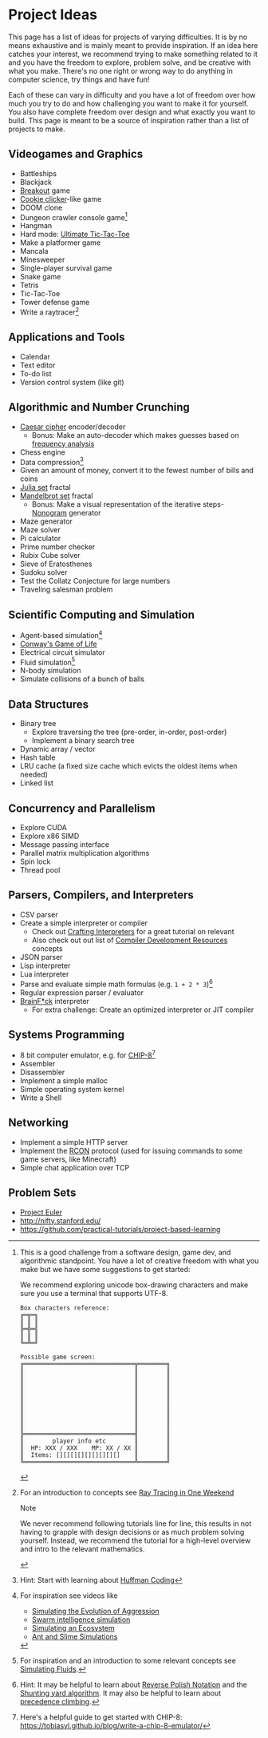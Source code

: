 # Project Ideas

This page has a list of ideas for projects of varying difficulties. It is by no means exhaustive and is mainly meant to
provide inspiration. If an idea here catches your interest, we recommend trying to make something related to it and you
have the freedom to explore, problem solve, and be creative with what you make. There's no one right or wrong way to do
anything in computer science, try things and have fun!

Each of these can vary in difficulty and you have a lot of freedom over how much you try to do and how challenging you
want to make it for yourself. You also have complete freedom over design and what exactly you want to build. This page
is meant to be a source of inspiration rather than a list of projects to make.

## Videogames and Graphics

- Battleships
- Blackjack
- [Breakout](<https://en.wikipedia.org/wiki/Breakout_(video_game)>) game
- [Cookie clicker](https://orteil.dashnet.org/cookieclicker/)-like game
- DOOM clone
- Dungeon crawler console game[^dungeon]
- Hangman
- Hard mode: [Ultimate Tic-Tac-Toe](https://en.wikipedia.org/wiki/Ultimate_tic-tac-toe)
- Make a platformer game
- Mancala
- Minesweeper
- Single-player survival game
- Snake game
- Tetris
- Tic-Tac-Toe
- Tower defense game
- Write a raytracer[^raytracing]

[^raytracing]:
    For an introduction to concepts see
    [Ray Tracing in One Weekend](https://raytracing.github.io/books/RayTracingInOneWeekend.html)

    > [!NOTE]
    >
    > We never recommend following tutorials line for line, this results in not having to grapple with design decisions
    > or as much problem solving yourself. Instead, we recommend the tutorial for a high-level overview and intro to the
    > relevant mathematics.

[^dungeon]:
    This is a good challenge from a software design, game dev, and algorithmic standpoint. You have a lot of creative
    freedom with what you make but we have some suggestions to get started:

    We recommend exploring unicode box-drawing characters and make sure you use a terminal that supports UTF-8.

    ```
    Box characters reference:
    ╔═╦═╗
    ║ ║ ║
    ╠═╬═╣
    ║ ║ ║
    ╚═╩═╝

    Possible game screen:
    ╔═══════════════════════════════╦════════╗
    ║                               ║        ║
    ║                               ║        ║
    ║                               ║        ║
    ║                               ║        ║
    ║                               ║        ║
    ║                               ║        ║
    ║                               ║        ║
    ║                               ║        ║
    ║                               ║        ║
    ╠═══════════════════════════════╣        ║
    ║        player info etc        ║        ║
    ║  HP: XXX / XXX    MP: XX / XX ║        ║
    ║  Items: [][][][][][][][][]    ║        ║
    ╚═══════════════════════════════╩════════╝
    ```

## Applications and Tools

- Calendar
- Text editor
- To-do list
- Version control system (like git)

## Algorithmic and Number Crunching

- [Caesar cipher](https://en.wikipedia.org/wiki/Caesar_cipher) encoder/decoder
  - Bonus: Make an auto-decoder which makes guesses based on
    [frequency analysis](https://en.wikipedia.org/wiki/Frequency_analysis)
- Chess engine
- Data compression[^compression]
- Given an amount of money, convert it to the fewest number of bills and coins
- [Julia set](https://en.wikipedia.org/wiki/Julia_set) fractal
- [Mandelbrot set](https://en.wikipedia.org/wiki/Mandelbrot_set) fractal
  - Bonus: Make a visual representation of the iterative steps- [Nonogram](https://en.wikipedia.org/wiki/Nonogram) generator
- Maze generator
- Maze solver
- Pi calculator
- Prime number checker
- Rubix Cube solver
- Sieve of Eratosthenes
- Sudoku solver
- Test the Collatz Conjecture for large numbers
- Traveling salesman problem

[^compression]: Hint: Start with learning about [Huffman Coding](https://en.wikipedia.org/wiki/Huffman_coding)

## Scientific Computing and Simulation

- Agent-based simulation[^agents]
- [Conway's Game of Life](https://en.wikipedia.org/wiki/Conway%27s_Game_of_Life)
- Electrical circuit simulator
- Fluid simulation[^fluids]
- N-body simulation
- Simulate collisions of a bunch of balls

[^agents]: For inspiration see videos like

    - [Simulating the Evolution of Aggression](https://www.youtube.com/watch?v=YNMkADpvO4w)
    - [Swarm intelligence simulation](https://www.youtube.com/watch?v=Yu7sF9rcVJY)
    - [Simulating an Ecosystem](https://www.youtube.com/watch?v=r_It_X7v-1E)
    - [Ant and Slime Simulations](https://www.youtube.com/watch?v=X-iSQQgOd1A)

[^fluids]:
    For inspiration and an introduction to some relevant concepts see
    [Simulating Fluids](https://www.youtube.com/watch?v=rSKMYc1CQHE).

## Data Structures

- Binary tree
  - Explore traversing the tree (pre-order, in-order, post-order)
  - Implement a binary search tree
- Dynamic array / vector
- Hash table
- LRU cache (a fixed size cache which evicts the oldest items when needed)
- Linked list

## Concurrency and Parallelism

- Explore CUDA
- Explore x86 SIMD
- Message passing interface
- Parallel matrix multiplication algorithms
- Spin lock
- Thread pool

## Parsers, Compilers, and Interpreters

- CSV parser
- Create a simple interpreter or compiler
  - Check out [Crafting Interpreters](https://craftinginterpreters.com/contents.html) for a great tutorial on relevant 
  - Also check out out list of [Compiler Development Resources](../advanced/compiler-development.md)
	concepts
- JSON parser
- Lisp interpreter
- Lua interpreter
- Parse and evaluate simple math formulas (e.g. `1 + 2 * 3`)[^expressions]
- Regular expression parser / evaluator
- [BrainF\*ck](https://en.wikipedia.org/wiki/Brainfuck) interpreter
  - For extra challenge: Create an optimized interpreter or JIT compiler

[^expressions]:
    Hint: It may be helpful to learn about
    [Reverse Polish Notation](https://en.wikipedia.org/wiki/Reverse_Polish_notation) and the
    [Shunting yard algorithm](https://en.wikipedia.org/wiki/Shunting_yard_algorithm). It may also be helpful to learn
    about [precedence climbing](https://eli.thegreenplace.net/2012/08/02/parsing-expressions-by-precedence-climbing).

## Systems Programming

- 8 bit computer emulator, e.g. for [CHIP-8](https://en.wikipedia.org/wiki/CHIP-8)[^chip-8]
- Assembler
- Disassembler
- Implement a simple malloc
- Simple operating system kernel
- Write a Shell

[^chip-8]: Here's a helpful guide to get started with CHIP-8: https://tobiasvl.github.io/blog/write-a-chip-8-emulator/

## Networking

- Implement a simple HTTP server
- Implement the [RCON](https://developer.valvesoftware.com/wiki/Source_RCON_Protocol) protocol (used for issuing
  commands to some game servers, like Minecraft)
- Simple chat application over TCP

## Problem Sets

- [Project Euler](https://projecteuler.net/)
- http://nifty.stanford.edu/
- https://github.com/practical-tutorials/project-based-learning
